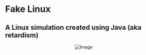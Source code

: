 # Fake Linux 
## A Linux simulation created using Java (aka retardism)
<div align="center"> 
  <img src="https://github.com/user-attachments/assets/cab4a0c0-f0b0-4795-85ef-95fa7937f4a9" alt="Image">
</div>
 
